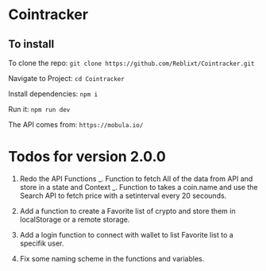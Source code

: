 # Cointracker

## To install

To clone the repo:
`git clone https://github.com/Reblixt/Cointracker.git`

Navigate to Project:
`cd Cointracker`

Install dependencies:
`npm i`

Run it:
`npm run dev`

The API comes from:
`https://mobula.io/`

# Todos for version 2.0.0

1. Redo the API Functions
   _. Function to fetch All of the data from API and store in a state and Context
   _. Function to takes a coin.name and use the Search API to fetch price with a setinterval every 20 secounds.

2. Add a function to create a Favorite list of crypto and store them in localStorage or a remote storage.

3. Add a login function to connect with wallet to list Favorite list to a specifik user.

4. Fix some naming scheme in the functions and variables.
